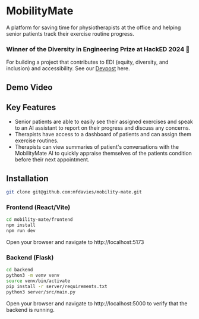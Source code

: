 # MobilityMate

A platform for saving time for physiotherapists at the office and helping senior patients track their exercise routine progress.

### Winner of the Diversity in Engineering Prize at HackED 2024 🎉

For building a project that contributes to EDI (equity, diversity, and inclusion) and accessibility. See our [Devpost](https://devpost.com/software/mobility-mate-9fyp8v) here.

## Demo Video

## Key Features

- Senior patients are able to easily see their assigned exercises and speak to an AI assistant to report on their progress and discuss any concerns.
- Therapists have access to a dashboard of patients and can assign them exercise routines.
- Therapists can view summaries of patient's conversations with the MobilityMate AI to quickly appraise themselves of the patients condition before their next appointment.

## Installation

```bash
git clone git@github.com:mfdavies/mobility-mate.git
```

### Frontend (React/Vite)

```bash
cd mobility-mate/frontend
npm install
npm run dev
```

Open your browser and navigate to http://localhost:5173

### Backend (Flask)

```bash
cd backend
python3 -m venv venv
source venv/bin/activate
pip install -r server/requirements.txt
python3 server/src/main.py
```

Open your browser and navigate to http://localhost:5000 to verify that the backend is running.

